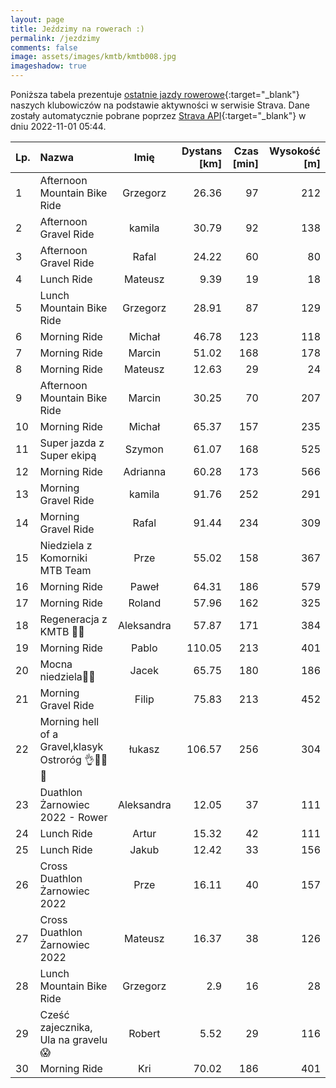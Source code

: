 ```yaml
---
layout: page
title: Jeździmy na rowerach :)
permalink: /jezdzimy
comments: false
image: assets/images/kmtb/kmtb008.jpg
imageshadow: true
---
```


Poniższa tabela prezentuje [ostatnie jazdy rowerowe](https://www.strava.com/clubs/336381){:target="_blank"} naszych klubowiczów na podstawie aktywności w serwisie Strava. Dane zostały automatycznie pobrane poprzez [Strava API](https://developers.strava.com/docs/reference/#api-Clubs-getClubActivitiesById){:target="_blank"} w dniu 2022-11-01 05:44.

Lp. | Nazwa | Imię | Dystans [km] | Czas [min] | Wysokość [m]
:--- | :--- | :---: | ---: | ---: | ---:
1|Afternoon Mountain Bike Ride|Grzegorz|26.36|97|212
2|Afternoon Gravel Ride|kamila|30.79|92|138
3|Afternoon Gravel Ride|Rafal|24.22|60|80
4|Lunch Ride|Mateusz|9.39|19|18
5|Lunch Mountain Bike Ride|Grzegorz|28.91|87|129
6|Morning Ride|Michał|46.78|123|118
7|Morning Ride|Marcin|51.02|168|178
8|Morning Ride|Mateusz|12.63|29|24
9|Afternoon Mountain Bike Ride|Marcin|30.25|70|207
10|Morning Ride|Michał|65.37|157|235
11|Super jazda z Super ekipą |Szymon|61.07|168|525
12|Morning Ride|Adrianna|60.28|173|566
13|Morning Gravel Ride|kamila|91.76|252|291
14|Morning Gravel Ride|Rafal|91.44|234|309
15|Niedziela z Komorniki MTB Team |Prze|55.02|158|367
16|Morning Ride|Paweł|64.31|186|579
17|Morning Ride|Roland|57.96|162|325
18|Regeneracja z KMTB 🥵😜|Aleksandra|57.87|171|384
19|Morning Ride|Pablo|110.05|213|401
20|Mocna niedziela🚴‍♂️|Jacek|65.75|180|186
21|Morning Gravel Ride|Filip|75.83|213|452
22|Morning hell of a Gravel,klasyk Ostroróg 👌🚴😎🏁|łukasz|106.57|256|304
23|Duathlon Żarnowiec 2022 - Rower|Aleksandra|12.05|37|111
24|Lunch Ride|Artur|15.32|42|111
25|Lunch Ride|Jakub|12.42|33|156
26|Cross Duathlon Żarnowiec 2022|Prze|16.11|40|157
27|Cross Duathlon Żarnowiec 2022|Mateusz|16.37|38|126
28|Lunch Mountain Bike Ride|Grzegorz|2.9|16|28
29|Cześć zajecznika, Ula na gravelu 😱|Robert|5.52|29|116
30|Morning Ride|Kri|70.02|186|401
